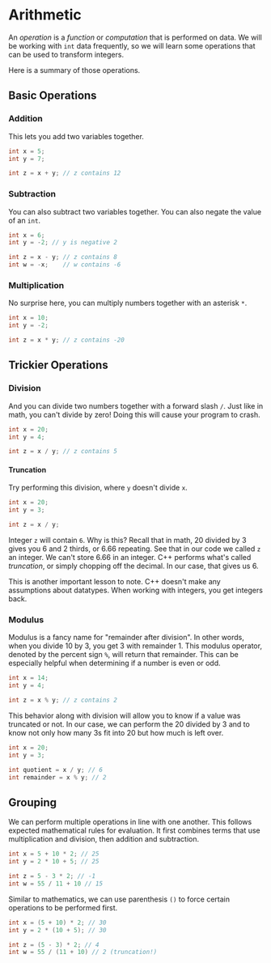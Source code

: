 # Arithmetic

An _operation_ is a _function_ or _computation_ that is performed on data.  We will be working with `int` data frequently, so we will learn some operations that can be used to transform integers.

Here is a summary of those operations.

## Basic Operations

### Addition
This lets you add two variables together.
```cpp
int x = 5;
int y = 7;

int z = x + y; // z contains 12
```

### Subtraction
You can also subtract two variables together.  You can also negate the value of an `int`.
```c
int x = 6;
int y = -2; // y is negative 2

int z = x - y; // z contains 8
int w = -x;    // w contains -6
```

### Multiplication
No surprise here, you can multiply numbers together with an asterisk `*`.
```c
int x = 10;
int y = -2;

int z = x * y; // z contains -20
```

## Trickier Operations

### Division
And you can divide two numbers together with a forward slash `/`.  Just like in math, you can't divide by zero!  Doing this will cause your program to crash.
```c
int x = 20;
int y = 4;

int z = x / y; // z contains 5
```

#### Truncation

Try performing this division, where `y` doesn't divide `x`.
```c
int x = 20;
int y = 3;

int z = x / y;
```

Integer `z` will contain `6`.  Why is this?  Recall that in math, 20 divided by 3 gives you 6 and 2 thirds, or 6.66 repeating.  See that in our code we called `z` an integer.  We can't store 6.66 in an integer.  C++ performs what's called _truncation_, or simply chopping off the decimal.  In our case, that gives us 6.

This is another important lesson to note.  C++ doesn't make any assumptions about datatypes.  When working with integers, you get integers back.

### Modulus

Modulus is a fancy name for "remainder after division".  In other words, when you divide 10 by 3, you get 3 with remainder 1.  This modulus operator, denoted by the percent sign `%`, will return that remainder.  This can be especially helpful when determining if a number is even or odd.

```c
int x = 14;
int y = 4;

int z = x % y; // z contains 2
```

This behavior along with division will allow you to know if a value was truncated or not.  In our case, we can perform the 20 divided by 3 and to know not only how many 3s fit into 20 but how much is left over.

```c
int x = 20;
int y = 3;

int quotient = x / y; // 6
int remainder = x % y; // 2
```

## Grouping

We can perform multiple operations in line with one another.  This follows expected mathematical rules for evaluation.  It first combines terms that use multiplication and division, then addition and subtraction.

```c
int x = 5 + 10 * 2; // 25
int y = 2 * 10 + 5; // 25

int z = 5 - 3 * 2; // -1
int w = 55 / 11 + 10 // 15
```

Similar to mathematics, we can use parenthesis `()` to force certain operations to be performed first.

```c
int x = (5 + 10) * 2; // 30 
int y = 2 * (10 + 5); // 30

int z = (5 - 3) * 2; // 4
int w = 55 / (11 + 10) // 2 (truncation!)
```
